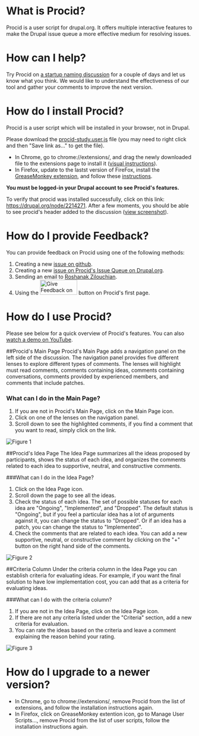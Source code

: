 What is Procid?
===============
Procid is a user script for drupal.org. It offers multiple interactive features to make the Drupal issue queue a more effective medium for resolving issues. 

How can I help?
==================================
Try Procid on [a startup naming discussion](https://drupal.org/node/2214271) for a couple of days and let us know what you think. We would like to understand the effectiveness of our tool and gather your comments to improve the next version.

How do I install Procid?
========================
Procid is a user script which will be installed in your browser, not in Drupal.

Please download the [procid-study.user.js](https://github.com/albaloo/procid-client/raw/master/procid-study.user.js) file (you may need to right click and then "Save link as..." to get the file). 

- In Chrome, go to chrome://extensions/, and drag the newly downloaded file to the extensions page to install it ([visual instructions](https://raw.github.com/albaloo/procid-client/master/screenshots/procid-chrome-installation.jpg)).
- In Firefox, update to the lastst version of FireFox, install the [GreaseMonkey extension](https://addons.mozilla.org/en-US/firefox/addon/greasemonkey/), and follow these [instructions](http://userscripts.org/about/installing). 

**You must be logged-in your Drupal account to see Procid's features.**

To verify that procid was installed successfully, click on this link: https://drupal.org/node/2214271. After a few moments, you should be able to see procid's header added to the discussion ([view screenshot](https://raw.github.com/albaloo/procid-client/master/screenshots/survey-install-check.png)).

How do I provide Feedback?
==========================
You can provide feedback on Procid using one of the following methods:

1. Creating a new [issue on github](https://github.com/albaloo/procid-client/issues).
1. Creating a new [issue on Procid's Issue Queue on Drupal.org](https://drupal.org/project/issues/2032763).
1. Sending an email to <a href="mailto:rzilouc2@illinois.edu">Roshanak Zilouchian</a>.
1. Using the <img src="https://raw.github.com/albaloo/procid-client/master/screenshots/GiveFeedbackOnProcid.jpg" alt="Give Feedback on Procid Button" style="width: 100px; height: 40px;"/> button on Procid's first page.

How do I use Procid?
===================
Please see below for a quick overview of Procid's features.
You can also [watch a demo on YouTube](https://www.youtube.com/watch?v=a_kHWOjXEtQ&cc_load_policy=1).

##Procid's Main Page
Procid's Main Page adds a navigation panel on the left side of the discussion. The navigation panel provides five different lenses to explore different types of comments. The lenses will highlight must read comments, comments containing ideas, comments containing conversations, comments provided by experienced members, and comments that include patches.

### What can I do in the Main Page? 
1. If you are not in Procid's Main Page, click on the Main Page icon.
1. Click on one of the lenses on the navigation panel.
1. Scroll down to see the highlighted comments, if you find a comment that you want to read, simply click on the link.

![Figure 1](https://raw.github.com/albaloo/procid-client/master/screenshots/survey-homepage-idea.png)

##Procid's Idea Page
The Idea Page summarizes all the ideas proposed by participants, shows the status of each idea, and organizes the comments related to each idea to supportive, neutral, and constructive comments.

###What can I do in the Idea Page? 
1. Click on the Idea Page icon. 
1. Scroll down the page to see all the ideas.
1. Check the status of each idea. The set of possible statuses for each idea are "Ongoing", "Implemented", and "Dropped". The default status is "Ongoing", but if you feel a particular idea has a lot of arguments against it, you can change the status to "Dropped". Or if an idea has a patch, you can change the status to "Implemented". 
1. Check the comments that are related to each idea. You can add a new supportive, neutral, or constructive comment by clicking on the "+" button on the right hand side of the comments. 

![Figure 2](https://raw.github.com/albaloo/procid-client/master/screenshots/survey-ideapage.png)

##Criteria Column
Under the criteria column in the Idea Page you can establish criteria for evaluating ideas. For example, if you want the final solution to have low implementation cost, you can add that as a criteria for evaluating ideas.

###What can I do with the criteria column?
1. If you are not in the Idea Page, click on the Idea Page icon. 
1. If there are not any criteria listed under the "Criteria" section, add a new criteria for evaluation.
1. You can rate the ideas based on the criteria and leave a comment explaining the reason behind your rating.

![Figure 3](https://raw.github.com/albaloo/procid-client/master/screenshots/survey-ideapage-criteria.png)
 
How do I upgrade to a newer version?
==============================================
- In Chrome, go to chrome://extensions/, remove Procid from the list of extensions, and follow the installation instructions again. 
- In Firefox, click on GreaseMonkey extention icon, go to Manage User Scripts..., remove Procid from the list of user scripts, follow the installation instructions again. 
